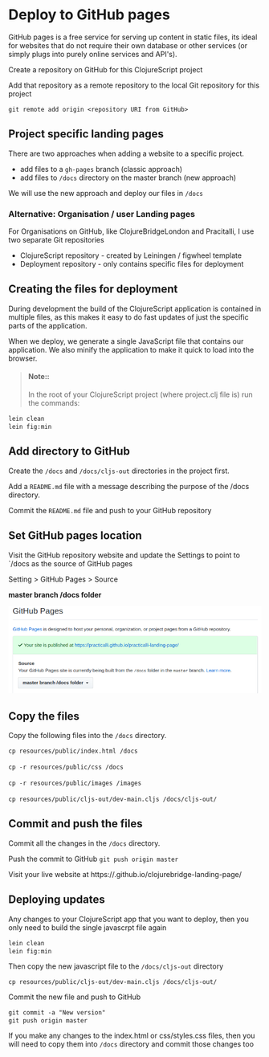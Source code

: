 # Deploy to GitHub pages

GitHub pages is a free service for serving up content in static files, its ideal for websites that do not require their own database or other services (or simply plugs into purely online services and API's).

Create a repository on GitHub for this ClojureScript project

Add that repository as a remote repository to the local Git repository for this project

```shell
git remote add origin <repository URI from GitHub>

```

## Project specific landing pages

There are two approaches when adding a website to a specific project.

* add files to a `gh-pages` branch (classic approach)
* add files to `/docs` directory on the master branch (new approach)

We will use the new approach and deploy our files in `/docs`


### Alternative: Organisation / user Landing pages

For Organisations on GitHub, like ClojureBridgeLondon and Pracitalli, I use two separate Git repositories

* ClojureScript repository - created by Leiningen / figwheel template
* Deployment repository - only contains specific files for deployment


## Creating the files for deployment

During development the build of the ClojureScript application is contained in multiple files, as this makes it easy to do fast updates of just the specific parts of the application.

When we deploy, we generate a single JavaScript file that contains our application.  We also minify the application to make it quick to load into the browser.

> #### Note::
> In the root of your ClojureScript project (where project.clj file is) run the commands:
```shell
lein clean
lein fig:min
```


## Add directory to GitHub

Create the `/docs` and `/docs/cljs-out` directories in the project first.

Add a `README.md` file with a message describing the purpose of the /docs directory.

Commit the `README.md` file and push to your GitHub repository


## Set GitHub pages location

Visit the GitHub repository website and update the Settings to point to `/docs as the source of GitHub pages

Setting > GitHub Pages > Source

**master branch /docs folder**

![ClojureScript websites - Github Pages source](/images/cljs-website--github-pages-source-docs-on-master.png)


## Copy the files

Copy the following files into the `/docs` directory.

```shell
cp resources/public/index.html /docs

cp -r resources/public/css /docs

cp -r resources/public/images /images

cp resources/public/cljs-out/dev-main.cljs /docs/cljs-out/
```


## Commit and push the files

Commit all the changes in the `/docs` directory.

Push the commit to GitHub
`git push origin master`

Visit your live website at https://<your-git-account>.github.io/clojurebridge-landing-page/


## Deploying updates

Any changes to your ClojureScript app that you want to deploy, then you only need to build the single javascrpt file again

```shell
lein clean
lein fig:min
```

Then copy the new javascript file to the `/docs/cljs-out` directory

```shell
cp resources/public/cljs-out/dev-main.cljs /docs/cljs-out/
```

Commit the new file and push to GitHub
```shell
git commit -a "New version"
git push origin master
```

If you make any changes to the index.html or css/styles.css files, then you will need to copy them into `/docs` directory and commit those changes too
